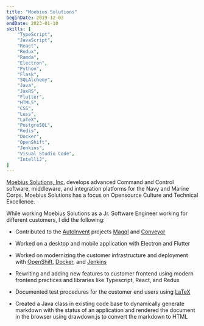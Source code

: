 ```yaml
---
title: "Moebius Solutions"
beginDate: 2019-12-03
endDate: 2023-01-10
skills: [
    "TypeScript",
    "JavaScript",
    "React",
    "Redux",
    "Ramda",
    "Electron",
    "Python",
    "Flask",
    "SQLAlchemy",
    "Java",
    "JaxRS",
    "Flutter",
    "HTML5",
    "CSS",
    "Less",
    "LaTeX",
    "PostgreSQL",
    "Redis",
    "Docker",
    "OpenShift",
    "Jenkins",
    "Visual Studio Code",
    "IntelliJ",
]
---
```


[Moebius Solutions, Inc.](https://www.moesol.com/) develops advanced Command and Control software, middleware, and integration platforms for the
Navy and Marine Corps. Moebius Solutions has a focus on Opensource Culture and Technical Excellence.

While working Moebius Solutions as a Jr. Software Engineer working for different customers, I did the following:

* Contributed to the [AutoInvent](https://github.com/autoinvent) projects [Magql](https://github.com/autoinvent/magql)
and [Conveyor](https://github.com/autoinvent/conveyor)

* Worked on a desktop and mobile application with Electron and Flutter

* Worked on modernizing the customer infrastructure and deployment with [OpenShift](https://www.redhat.com/en/technologies/cloud-computing/openshift),
[Docker](https://www.docker.com/), and [Jenkins](https://www.jenkins.io/)
* Rewriting and adding new features to customer frontend using modern frontend practices and libraries like Typescript,
React, and Redux
* Documented test procedures for the customer end users using [LaTeX](https://www.latex-project.org/)
* Created a Java class in existing code base to dynamically generate markdown with the status of an application and
rendered the document in the browser using drawdown.js to convert the markdown to HTML
